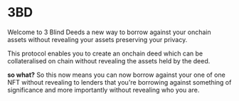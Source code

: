 # 3BD
Welcome to 3 Blind Deeds a new way to borrow against your onchain assets without revealing your assets preserving your privacy.

This protocol enables you to create an onchain deed which can be collateralised on chain without revealing the assets held by the deed.

**so what?**
So this now means you can now borrow against your one of one NFT without revealing to lenders that you're borrowing against something of significance and more importantly without revealing who you are. 


